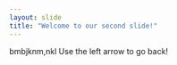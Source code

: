 ```yaml
---
layout: slide
title: "Welcome to our second slide!"
---
```

bmbjknm,nkl
Use the left arrow to go back!

